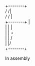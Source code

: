 
   +--------+  
  /        /|  
 /        / |  
+--------+  |  
|        |  |  
|        |  +  
|        | /  
|        |/   
+--------+  

In assembly
